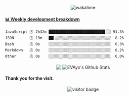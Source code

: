 <!--### Hi there 👋

 - 🔭 I’m currently interested in JavaScript and Python.
 - 🌱 I’m currently learning Chemistry.
 - 💬 Ask me about: Anything!
 - 📫 How to reach me: 
 - ⚡ Fun fact: Love Funko!
-->

<p align="center">
<!--![Code Time](https://img.shields.io/endpoint?style=social&url=https://codetime-api.datreks.com/badge/1959?logoColor=dark%26project=%26recentMS=0%26showProject=false)-->
<img src="https://wakatime.com/badge/user/b490fb12-94f2-4fb4-afc7-deb540f5e8d6.svg" alt="wakatime" />
</p>
 
<!-- waka-box start -->
#### <a href="https://gist.github.com/59f07abc8e083bfbb0b4fcd924b27fc1" target="_blank">📊 Weekly development breakdown</a>
```text
JavaScript 🕓 2h32m █████████████████████████▌░░ 91.3%
JSON       🕓 13m   ██▎░░░░░░░░░░░░░░░░░░░░░░░░░  8.2%
Bash       🕓 0s    ░░░░░░░░░░░░░░░░░░░░░░░░░░░░  0.3%
Markdown   🕓 0s    ░░░░░░░░░░░░░░░░░░░░░░░░░░░░  0.2%
Other      🕓 0s    ░░░░░░░░░░░░░░░░░░░░░░░░░░░░  0.0%
```
<!-- Powered by https://github.com/YouEclipse/waka-box-go . -->
<!-- waka-box end -->

<!--![Top Langs](https://github.com/EVAyo/EVAyo/blob/main/github-metrics.svg)-->


<p align="center">
<img align="center" src="https://github-readme-stats.vercel.app/api/top-langs/?username=EVAyo&hide_langs_below=1&theme=default&line_height=27&layout=compact" />
<img align="center" src="https://github-readme-stats.vercel.app/api?username=EVAyo&show_icons=true&count_private=true&include_all_commits=true&line_height=21" alt="EVAyo's Github Stats" />
</p>


#### Thank you for the visit.
<!--![](http://profile-counter.glitch.me/EVAyo/count.svg)-->
<p align="center">
<!--<img src="https://visitor-badge.glitch.me/badge?page_id=EVAyo.EVAyo" alt="visitor badge"/>-->
<img src="https://visitor-badge.laobi.icu/badge?page_id=EVAyo.EVAyo" alt="visitor badge"/> 
</p>
